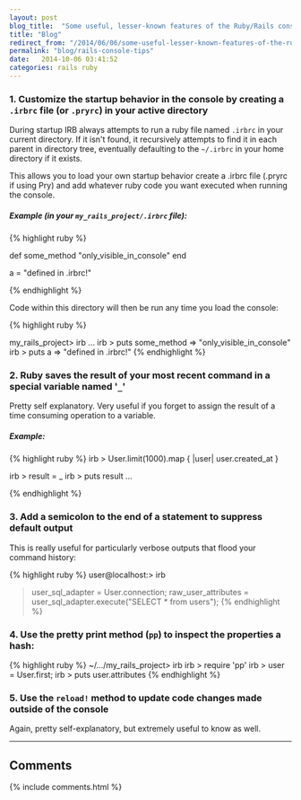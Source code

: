 ```yaml
---
layout: post
blog_title:  "Some useful, lesser-known features of the Ruby/Rails conse"
title: "Blog"
redirect_from: "/2014/06/06/some-useful-lesser-known-features-of-the-ruby-rails-console.md"
permalink: "blog/rails-console-tips"
date:   2014-10-06 03:41:52
categories: rails ruby
---
```


### 1. Customize the startup behavior in the console by creating a `.irbrc` file (or `.pryrc`) in your active directory

During startup IRB always attempts to run a ruby file named `.irbrc` in your current directory. If it isn't found, it recursively attempts to find it in each parent in directory tree, eventually defaulting to the `~/.irbrc` in your home directory if it exists.

This allows you to load your own startup behavior create a .irbrc file (.pryrc if using Pry) and add whatever
ruby code you want executed when running the console.

##### *Example (in your `my_rails_project/.irbrc` file):*

{% highlight ruby %}

def some_method
  "only_visible_in_console"
end

a = "defined in .irbrc!"

{% endhighlight %}

Code within this directory will then be run any time you load the console:

{% highlight ruby %}

my_rails_project> irb
...
irb > puts some_method
 => "only_visible_in_console"
irb > puts a
 => "defined in .irbrc!"
{% endhighlight %}

### 2. Ruby saves the result of your most recent command in a special variable named '`_`'

Pretty self explanatory. Very useful if you forget to assign the result of a time consuming operation to a variable.

##### *Example:*

{% highlight ruby %}
irb > User.limit(1000).map {  |user| user.created_at }

irb > result = _
irb > puts result
...
  
{% endhighlight %}

### 3. Add a semicolon to the end of a statement to suppress default output

This is really useful for particularly verbose outputs that flood your command history:

{% highlight ruby %}
user@localhost:> irb
> user_sql_adapter = User.connection;
> raw_user_attributes = user_sql_adapter.execute("SELECT * from users");
{% endhighlight %}

### 4. Use the pretty print method (`pp`) to inspect the properties a hash:

{% highlight ruby %}
~/.../my_rails_project> irb
irb > require 'pp'
irb > user = User.first;
irb > puts user.attributes
{% endhighlight %}

### 5. Use the `reload!` method to update code changes made outside of the console

Again, pretty self-explanatory, but extremely useful to know as well.

<hr/>

## Comments

{% include comments.html %}
